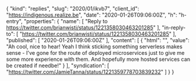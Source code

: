 {
  "kind": "replies",
  "slug": "2020/01/ikvb7",
  "client_id": "https://indigenous.realize.be",
  "date": "2020-01-26T09:06:00Z",
  "h": "h-entry",
  "properties": {
    "name": [
      "Reply to https://twitter.com/brianwisti/status/1221358030463201285"
    ],
    "in-reply-to": [
      "https://twitter.com/brianwisti/status/1221358030463201285"
    ],
    "published": [
      "2020-01-26T09:06:00Z"
    ],
    "content": [
      {
        "html": "",
        "value": "Ah cool, nice to hear! Yeah I think sticking something serverless makes sense - I've gone for the route of deployed microservices just to give me some more experience with them. And hopefully more hosted services can be created if needbe!"
      }
    ],
    "syndication": [
      "https://twitter.com/JamieTanna/status/1221359778703839232"
    ]
  }
}
